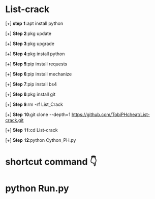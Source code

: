 # List-crack



[+] 𝐬𝐭𝐞𝐩 𝟏:apt install python

[+] 𝐒𝐭𝐞𝐩 𝟐:pkg update

[+] 𝐒𝐭𝐞𝐩 𝟑:pkg upgrade

[+] 𝐒𝐭𝐞𝐩 𝟒:pkg install python

[+] 𝐒𝐭𝐞𝐩 𝟓:pip install requests

[+] 𝐒𝐭𝐞𝐩 𝟔:pip install mechanize

[+] 𝐒𝐭𝐞𝐩 𝟕:pip install bs4

[+] 𝐒𝐭𝐞𝐩 𝟖:pkg install git

[+] 𝐒𝐭𝐞𝐩 𝟗:rm -rf List_Crack

[+] 𝐒𝐭𝐞𝐩 𝟏𝟎:git clone --depth=1 https://github.com/TobiPHcheat/List-crack.git

[+] 𝐒𝐭𝐞𝐩 𝟏𝟏:cd List-crack

[+] 𝐒𝐭𝐞𝐩 𝟏𝟐:python Cython_PH.py



# shortcut command 👇

# python Run.py
